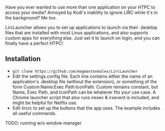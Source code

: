 Have you ever wanted to use more than one application on your HTPC to access your media? Annoyed by Kodi's inability to ignore LIRC while it's in the background? Me too. 

LircLauncher allows you to set up applications to launch via their .desktop files that are installed with most Linux applications, and also supports custom apps for everything else. Just set it to launch on login, and you can finally have a perfect HTPC!

Installation
----

- `git clone https://github.com/magmastonealex/LircLauncher`
- Edit the settings.config file. Each line contains either the name of an application's .desktop file (without the extension), or something of the form Custom:Name:Exec Path:IconPath. Custom remains constant, but Name, Exec Path, and IconPath can be whatever fits your use case. A Chrome launcher script that also runs irexec & irxevent is included, and might be helpful for Netflix use.
- Edit lircrc to set up the buttons that the app uses. The example includes all useful commands.


TODO: running w/o window manager
